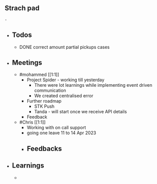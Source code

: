 ## Strach pad
	-
- ## Todos
	- DONE correct amount partial pickups cases
- ## Meetings
	- #mohammed [[1:1]]
		- Project Spider - working till yesterday
			- There were lot learnings while implementing event driven communication
			- We created centralised error
		- Further roadmap
			- STK Push
			- Tanda - will start once we receive API details
		- Feedback
	- #Chris [[1:1]]
		- Working with on call support
		- going one leave 11 to 14 Apr 2023
		- Feedbacks
			-
- ## Learnings
	-